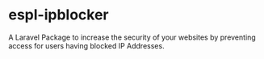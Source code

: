 # espl-ipblocker
A Laravel Package to increase the security of your websites by preventing access for users having blocked IP Addresses.
